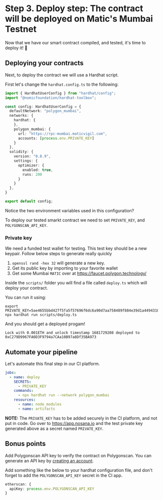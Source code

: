 # Step 3. Deploy step: The contract will be deployed on Matic's Mumbai Testnet

Now that we have our smart contract compiled, and tested, it's time to deploy it! 🚀

## Deploying your contracts

Next, to deploy the contract we will use a Hardhat script.

First let's change the `hardhat.config.ts` to the following:

```typescript
import { HardhatUserConfig } from "hardhat/config";
import "@nomicfoundation/hardhat-toolbox";

const config: HardhatUserConfig = {
  defaultNetwork: "polygon_mumbai",
  networks: {
    hardhat: {
    },
    polygon_mumbai: {
      url: "https://rpc-mumbai.maticvigil.com",
      accounts: [process.env.PRIVATE_KEY]
    }
  },
  solidity: {
    version: "0.8.9",
    settings: {
      optimizer: {
        enabled: true,
        runs: 200
      }
    }
  },
}

export default config;
```

Notice the two environment variables used in this configuration?

To deploy our tested smarkt contract we need to set `PRIVATE_KEY`, and `POLYGONSCAN_API_KEY`.

### Private key

We need a funded test wallet for testing.
This test key should be a new keypair.
Follow below steps to generate really quickly

1. `openssl rand -hex 32` will generate a new key.
2. Get its public key by importing to your favorite wallet
3. Get some Mumbai `MATIC` over at https://faucet.polygon.technology/

Inside the `scripts/` folder you will find a file called `deploy.ts` which will deploy your contract.

You can run it using:

```shell
export PRIVATE_KEY=5ae4655bbd427f5fa5f57696f6dc6a90d7aa758489f884e39d1a44943104bac1
npx hardhat run scripts/deploy.ts
```

And you should get a deployed progam!

```
Lock with 0.001ETH and unlock timestamp 1681729208 deployed to 0xC279D9967FA0D3F9794a7CAa10B97a8Df35BA973
```

## Automate your pipeline

Let's automate this final step in our CI platform.

```yaml
jobs:
  - name: deploy
    SECRETS:
      - PRIVATE_KEY
    commands:
      - npx hardhat run --network polygon_mumbai
    resources:
      - name: node_modules
      - name: artifacts
```

**NOTE:**  The `PRIVATE_KEY` has to be added securely in the CI platform, and not put in code. 
Go over to https://app.nosana.io and the test private key generated above as a secret named `PRIVATE_KEY`.

## Bonus points

Add Polygonscan API key to verify the contract on Polygonscan. 
You can generate an API key by [creating an account](https://polygonscan.com/register).

Add something like the below to your hardhat configuration file,
and don't forget to add the `POLYGONSCAN_API_KEY` secret in the CI app. 

```typescript
etherscan: {
  apiKey: process.env.POLYGONSCAN_API_KEY
}
```

